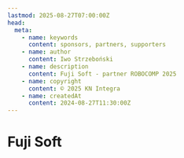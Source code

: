 ```yaml
---
lastmod: 2025-08-27T07:00:00Z
head:
  meta:
    - name: keywords
      content: sponsors, partners, supporters
    - name: author
      content: Iwo Strzeboński
    - name: description
      content: Fuji Soft - partner ROBOCOMP 2025
    - name: copyright
      content: © 2025 KN Integra
    - name: createdAt
      content: 2024-08-27T11:30:00Z
---
```


# Fuji Soft
